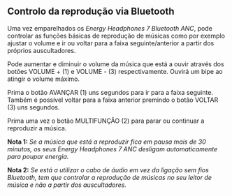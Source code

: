 ## Controlo da reprodução via Bluetooth

Uma vez emparelhados os *Energy Headphones 7 Bluetooth ANC*, pode controlar as funções básicas de reprodução de músicas como por exemplo ajustar o volume e ir ou voltar para a faixa seguinte/anterior a partir dos próprios auscultadores.

Pode aumentar e diminuir o volume da música que está a ouvir através dos botões VOLUME + (1) e VOLUME - (3) respectivamente. Ouvirá um bipe ao atingir o volume máximo.

Prima o botão AVANÇAR (1) uns segundos para ir para a faixa seguinte. Também é possível voltar para a faixa anterior premindo o botão VOLTAR (3) uns segundos.

Prima uma vez o botão MULTIFUNÇÃO (2) para parar ou continuar a reproduzir a música. 

**Nota 1:** *Se a música que está a reproduzir fica em pausa mais de 30 minutos, os seus *Energy Headphones 7 ANC* desligam automaticamente para poupar energia.*

**Nota 2:** *Se está a utilizar o cabo de áudio em vez da ligação sem fios Bluetooth, tem que controlar a reprodução de músicas no seu leitor de música e não a partir dos auscultadores.*

